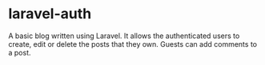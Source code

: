 # laravel-auth

A basic blog written using Laravel.
It allows the authenticated users to create, edit or delete the posts that they own.
Guests can add comments to a post.
